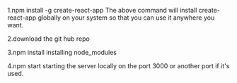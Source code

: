 1.npm install -g create-react-app
The above command will install create-react-app globally on your system so that you can use it anywhere you want.

2.download the git hub repo

3.npm install
installing node_modules

4.npm start
starting the server locally on the port 3000 or another port if it's used.